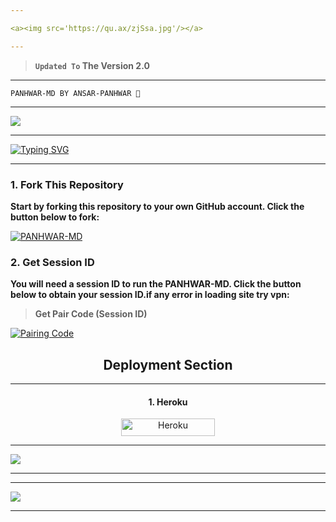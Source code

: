 ```yaml
---

<a><img src='https://qu.ax/zjSsa.jpg'/></a>

---
```

    
> **`Updated To` The Version 2.0**
---

```
PANHWAR-MD BY ANSAR-PANHWAR 👑
```
---

<a><img src='https://qu.ax/usgBJ.jpg'/></a>

---


 <a href="https://git.io/typing-svg"><img src="https://readme-typing-svg.demolab.com?font=Fira+Code&size=22&pause=1000&color=FFFFFF&background=000000&center=true&vCenter=true&multiline=true&random=true&width=435&lines=✰PANHWAR-MD-WHATSAPP-BOT✰" alt="Typing SVG" /></a>

---
### 1. Fork This Repository

**Start by forking this repository to your own GitHub account. Click the button below to fork:**

  <a href="https://github.com/ANSAR-PANHWAR/PANHWAR-MD/fork"><img title="PANHWAR-MD" src="https://img.shields.io/badge/FORK-PANHWAR MD-h?color=blue&style=for-the-badge&logo=stackshare"></a>
  
### 2. Get Session ID 

**You will need a session ID to run the PANHWAR-MD. Click the button below to obtain your session ID.if any error in loading site try vpn:**

> **Get Pair Code (Session ID)**

<a href='https://panhwar-pair-01-339448bcae01.herokuapp.com/' target="_blank">
  <img alt='Pairing Code' src='https://img.shields.io/badge/Get%20Pairing%20Code-B700FB?style=for-the-badge&logo=opencv&logoColor=black'/>
</a>
<br> 

<h2 align="center">Deployment Section</h2>

---

<h4 align="center">1. Heroku</h4>
<p style="text-align: center; font-size: 1.2em;">


<p align="center">
<a href='https://dashboard.heroku.com/new-app?template=https://github.com/ANSAR-PANHWAR/PANHWAR-MD' target="_blank"><img alt='Heroku' src='https://img.shields.io/badge/-heroku ‎ deploy-purple?style=for-the-badge&logo=heroku&logoColor=white'/< width=150 height=28/p></a>


---

<a><img src='https://qu.ax/zjSsa.jpg'/></a>


---




---


<a><img src='https://qu.ax/usgBJ.jpg'/></a>



---
